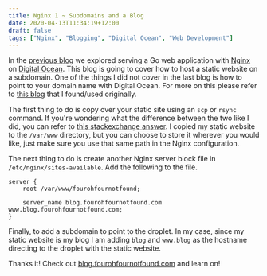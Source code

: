 ```yaml
---
title: Nginx 1 ~ Subdomains and a Blog
date: 2020-04-13T11:34:19+12:00
draft: false
tags: ["Nginx", "Blogging", "Digital Ocean", "Web Development"]
---
```


In the [previous blog](/post/nginx-0) we explored serving a Go web application with [Nginx](https://nginx.com) on [Digital Ocean](https://digitalocean.com).
This blog is going to cover how to host a static website on a subdomain. One of the things I did not cover in the last blog is how to point to your domain name with Digital Ocean. For more on this please refer to [this blog](https://www.digitalocean.com/community/tutorials/how-to-point-to-digitalocean-nameservers-from-common-domain-registrars) that I found/used originally.

The first thing to do is copy over your static site using an `scp` or `rsync` command. If you're wondering what the difference between the two like I did, you can refer to [this stackexchange answer](https://unix.stackexchange.com/a/39719). I copied my static website to the `/var/www` directory, but you can choose to store it wherever you would like, just make sure you use that same path in the Nginx configuration.

The next thing to do is create another Nginx server block file in `/etc/nginx/sites-available`. Add the following to the file. 

```
server {
	root /var/www/fourohfournotfound;

	server_name blog.fourohfournotfound.com www.blog.fourohfournotfound.com;
}
```

Finally, to add a subdomain to point to the droplet. In my case, since my static website is my blog I am adding `blog` and `www.blog` as the hostname directing to the droplet with the static website.

Thanks it! Check out [blog.fourohfournotfound.com](http://blog.fourohfournotfound.com) and learn on!
